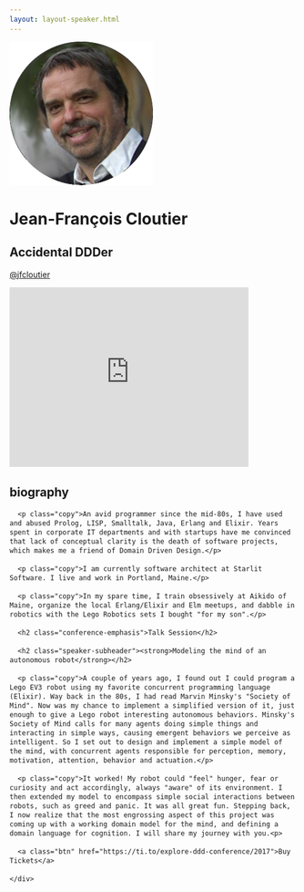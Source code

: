 ```yaml
---
layout: layout-speaker.html
---
```


<div class="container section featured-speaker">
  <div class="row">
    <div class="col-xs-12 col-sm-2 img-container">
      <img class="speaker-page-img" src="../img/speakers/Jean-Francois-Cloutier-ON.png" />
      </div>
    <div class="col-xs-12 col-sm-10 copy-container">
      <h1 class="speaker-header">Jean-François Cloutier</h1>
      <h2 class="speaker-subtitle">Accidental DDDer</h2>
      <p class="copy"><a class="speaker-handle" href="https://twitter.com/@jfcloutier" target="_blank">@jfcloutier</a></p>
      <div class="video-responsive">
        <iframe width="420" height="315" src="http://www.youtube.com/embed/AKMV8OW9R50" frameborder="0" allowfullscreen></iframe>
      </div>
      <h2 class="speaker-subheader"><strong>biography</strong></h2>

      <p class="copy">An avid programmer since the mid-80s, I have used and abused Prolog, LISP, Smalltalk, Java, Erlang and Elixir. Years spent in corporate IT departments and with startups have me convinced that lack of conceptual clarity is the death of software projects, which makes me a friend of Domain Driven Design.</p>

      <p class="copy">I am currently software architect at Starlit Software. I live and work in Portland, Maine.</p>

      <p class="copy">In my spare time, I train obsessively at Aikido of Maine, organize the local Erlang/Elixir and Elm meetups, and dabble in robotics with the Lego Robotics sets I bought "for my son".</p>

      <h2 class="conference-emphasis">Talk Session</h2>

      <h2 class="speaker-subheader"><strong>Modeling the mind of an autonomous robot</strong></h2>

      <p class="copy">A couple of years ago, I found out I could program a Lego EV3 robot using my favorite concurrent programming language (Elixir). Way back in the 80s, I had read Marvin Minsky's "Society of Mind". Now was my chance to implement a simplified version of it, just enough to give a Lego robot interesting autonomous behaviors. Minsky's Society of Mind calls for many agents doing simple things and interacting in simple ways, causing emergent behaviors we perceive as intelligent. So I set out to design and implement a simple model of the mind, with concurrent agents responsible for perception, memory, motivation, attention, behavior and actuation.</p>

      <p class="copy">It worked! My robot could "feel" hunger, fear or curiosity and act accordingly, always "aware" of its environment. I then extended my model to encompass simple social interactions between robots, such as greed and panic. It was all great fun. Stepping back, I now realize that the most engrossing aspect of this project was coming up with a working domain model for the mind, and defining a domain language for cognition. I will share my journey with you.<p>

      <a class="btn" href="https://ti.to/explore-ddd-conference/2017">Buy Tickets</a>

    </div>
</div>
</div>
